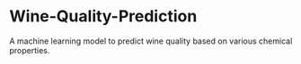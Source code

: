 # Wine-Quality-Prediction
A machine learning model to predict wine quality based on various chemical properties.
